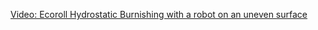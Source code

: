 [Video: Ecoroll Hydrostatic Burnishing with a robot on an uneven surface](https://www.youtube.com/watch?v=D9s4MCzMLSA)
